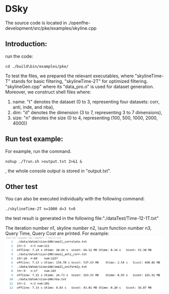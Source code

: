 # DSky

The source code is located in ./openfhe-development/src/pke/examples/skyline.cpp

## Introduction:

run the code:

`cd ./build\bin/examples/pke/`

To test the files, we prepared the relevant executables, where "skylineTime-T" stands for basic filtering, "skylineTime-2T" for optimized filtering. "skylineGen.cpp" where its "data_pro.o" is used for dataset generation.
Moreover, we construct shell files where: 

1. name: "t" denotes the dataset (0 to 3, representing four datasets: corr, anti, inde, and nba),
2. dim: "d" denotes the dimension (3 to 7, representing 3 to 7 dimensions),
3. size: "n" denotes the size (0 to 4, representing (100, 500, 1000, 2000, 4000))

## Run test example:

For example, run the command.

`nohup ./Trun.sh >output.txt 2>&1 &`

, the whole console output is stored in "output.txt".

## Other test

You can also be executed individually with the following command:

`./skylineTime-2T n=1000 d=3 t=0`

the test result is generated in the following file:"./dataTest/Time-12-1T.txt"

The iteration number n1, skyline number n2, \sum function number n3, Query Time, Query Cost are printed. For example:
![image-20241201152216874](README.assets/image-20241201152216874.png)